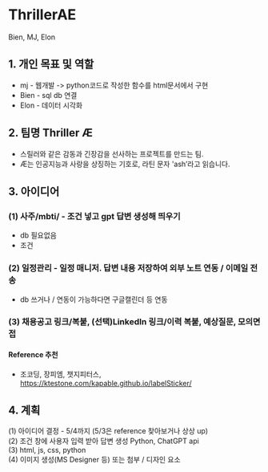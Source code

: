 # ThrillerAE
 Bien, MJ, Elon
 
## 1. 개인 목표 및 역할
* mj - 웹개발 -> python코드로 작성한 함수를 html문서에서 구현
* Bien - sql db 연결
* Elon - 데이터 시각화

## 2. 팀명 Thriller Æ
* 스릴러와 같은 감동과 긴장감을 선사하는 프로젝트를 만드는 팀.
* Æ는 인공지능과 사랑을 상징하는 기호로, 라틴 문자 'ash’라고 읽습니다.

## 3. 아이디어 
### (1) 사주/mbti/ - 조건 넣고 gpt 답변 생성해 띄우기
- db 필요없음
- 조건

### (2) 일정관리 - 일정 매니저. 답변 내용 저장하여 외부 노트 연동 / 이메일 전송
- db 쓰거나 / 연동이 가능하다면 구글캘린더 등 연동

### (3) 채용공고 링크/복붙, (선택)LinkedIn 링크/이력 복붙, 예상질문, 모의면접

#### Reference 추천
- 조코딩, 장피엠, 챗지피터스, https://ktestone.com/kapable.github.io/labelSticker/

## 4. 계획<br>
(1) 아이디어 결정 - 5/4까지 (5/3은 reference 찾아보거나 상상 up)<br>
(2) 조건 창에 사용자 입력 받아 답변 생성 Python, ChatGPT api <br>
(3) html, js, css, python <br>
(4) 이미지 생성(MS Designer 등) 또는 첨부 / 디자인 요소 <br>
